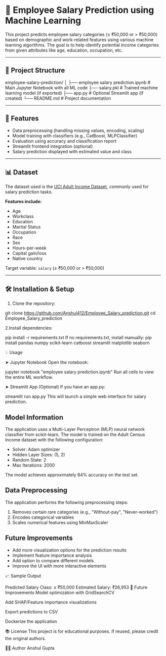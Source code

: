 # 🧠 Employee Salary Prediction using Machine Learning

This project predicts employee salary categories (≤ ₹50,000 or > ₹50,000) based on demographic and work-related features using various machine learning algorithms. The goal is to help identify potential income categories from given attributes like age, education, occupation, etc.

---

## 📁 Project Structure

employee-salary-prediction/
│
├── employee salary prediction.ipynb # Main Jupyter Notebook with all ML code
├── salary.pkl # Trained machine learning model (if exported)
├── app.py # Optional Streamlit app (if created)
└── README.md # Project documentation

---

## 🚀 Features

- Data preprocessing (handling missing values, encoding, scaling)
- Model training with classifiers (e.g., CatBoost, MLPClassifier)
- Evaluation using accuracy and classification report
- Streamlit frontend integration (optional)
- Salary prediction displayed with estimated value and class

---

## 📊 Dataset

The dataset used is the [UCI Adult Income Dataset](https://archive.ics.uci.edu/ml/datasets/adult), commonly used for salary prediction tasks.

**Features include:**

- Age
- Workclass
- Education
- Marital Status
- Occupation
- Race
- Sex
- Hours-per-week
- Capital gain/loss
- Native country

Target variable: `salary` (≤ ₹50,000 or > ₹50,000)

---

## 🛠️ Installation & Setup

1. Clone the repository:

git clone https://github.com/Anshul412/Employee_Salary_prediction.git
cd Employee_Salary_prediction

2.Install dependencies:

pip install -r requirements.txt
If no requirements.txt, install manually:
pip install pandas numpy scikit-learn catboost streamlit matplotlib seaborn

💡 Usage

➤ Jupyter Notebook
Open the notebook:

jupyter notebook "employee salary prediction.ipynb"
Run all cells to view the entire ML workflow.

➤ Streamlit App (Optional)
If you have an app.py:

streamlit run app.py
This will launch a simple web interface for salary prediction.

## Model Information

The application uses a Multi-Layer Perceptron (MLP) neural network classifier from scikit-learn. The model is trained on the Adult Census Income dataset with the following configuration:

- Solver: Adam optimizer
- Hidden Layer Sizes: (5, 2)
- Random State: 2
- Max Iterations: 2000

The model achieves approximately 84% accuracy on the test set.

## Data Preprocessing

The application performs the following preprocessing steps:

1. Removes certain rare categories (e.g., "Without-pay", "Never-worked")
2. Encodes categorical variables
3. Scales numerical features using MinMaxScaler

## Future Improvements

- Add more visualization options for the prediction results
- Implement feature importance analysis
- Add option to compare different models
- Improve the UI with more interactive elements

📈 Sample Output

Predicted Salary Class: ≤ ₹50,000
Estimated Salary: ₹26,953
📌 Future Improvements
Model optimization with GridSearchCV

Add SHAP/Feature importance visualizations

Export predictions to CSV

Dockerize the application

📚 License
This project is for educational purposes. If reused, please credit the original authors.

🙋‍♂️ Author
Anshul Gupta
